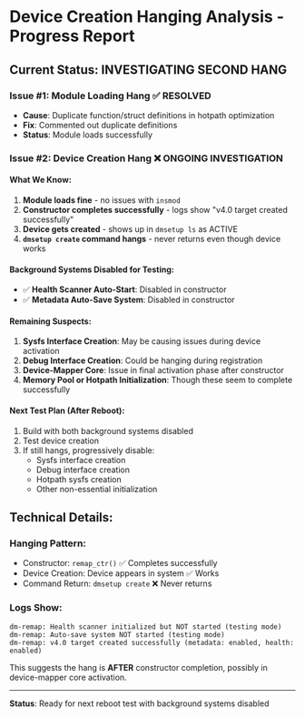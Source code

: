 # Device Creation Hanging Analysis - Progress Report

## Current Status: INVESTIGATING SECOND HANG

### Issue #1: Module Loading Hang ✅ RESOLVED
- **Cause**: Duplicate function/struct definitions in hotpath optimization
- **Fix**: Commented out duplicate definitions
- **Status**: Module loads successfully

### Issue #2: Device Creation Hang ❌ ONGOING INVESTIGATION

#### What We Know:
1. **Module loads fine** - no issues with `insmod`
2. **Constructor completes successfully** - logs show "v4.0 target created successfully"
3. **Device gets created** - shows up in `dmsetup ls` as ACTIVE
4. **`dmsetup create` command hangs** - never returns even though device works

#### Background Systems Disabled for Testing:
- ✅ **Health Scanner Auto-Start**: Disabled in constructor
- ✅ **Metadata Auto-Save System**: Disabled in constructor

#### Remaining Suspects:
1. **Sysfs Interface Creation**: May be causing issues during device activation
2. **Debug Interface Creation**: Could be hanging during registration
3. **Device-Mapper Core**: Issue in final activation phase after constructor
4. **Memory Pool or Hotpath Initialization**: Though these seem to complete successfully

#### Next Test Plan (After Reboot):
1. Build with both background systems disabled
2. Test device creation
3. If still hangs, progressively disable:
   - Sysfs interface creation
   - Debug interface creation  
   - Hotpath sysfs creation
   - Other non-essential initialization

## Technical Details:

### Hanging Pattern:
- Constructor: `remap_ctr()` ✅ Completes successfully
- Device Creation: Device appears in system ✅ Works
- Command Return: `dmsetup create` ❌ Never returns

### Logs Show:
```
dm-remap: Health scanner initialized but NOT started (testing mode)
dm-remap: Auto-save system NOT started (testing mode)
dm-remap: v4.0 target created successfully (metadata: enabled, health: enabled)
```

This suggests the hang is **AFTER** constructor completion, possibly in device-mapper core activation.

---
**Status**: Ready for next reboot test with background systems disabled